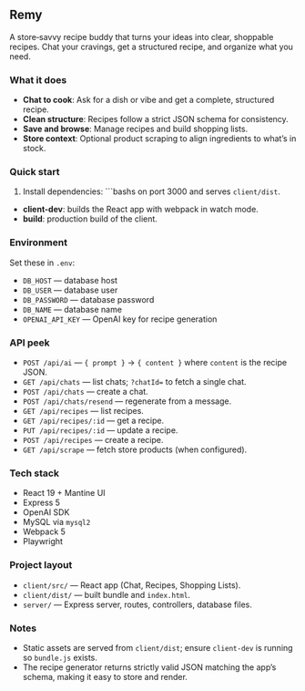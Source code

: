 ## Remy

A store‑savvy recipe buddy that turns your ideas into clear, shoppable recipes. Chat your cravings, get a structured recipe, and organize what you need.

### What it does
- **Chat to cook**: Ask for a dish or vibe and get a complete, structured recipe.
- **Clean structure**: Recipes follow a strict JSON schema for consistency.
- **Save and browse**: Manage recipes and build shopping lists.
- **Store context**: Optional product scraping to align ingredients to what’s in stock.

### Quick start
1. Install dependencies:
```bashs on port 3000 and serves `client/dist`.
- **client-dev**: builds the React app with webpack in watch mode.
- **build**: production build of the client.

### Environment
Set these in `.env`:
- `DB_HOST` — database host
- `DB_USER` — database user
- `DB_PASSWORD` — database password
- `DB_NAME` — database name
- `OPENAI_API_KEY` — OpenAI key for recipe generation

### API peek
- `POST /api/ai` — `{ prompt }` → `{ content }` where `content` is the recipe JSON.
- `GET /api/chats` — list chats; `?chatId=` to fetch a single chat.
- `POST /api/chats` — create a chat.
- `POST /api/chats/resend` — regenerate from a message.
- `GET /api/recipes` — list recipes.
- `GET /api/recipes/:id` — get a recipe.
- `PUT /api/recipes/:id` — update a recipe.
- `POST /api/recipes` — create a recipe.
- `GET /api/scrape` — fetch store products (when configured).

### Tech stack
- React 19 + Mantine UI
- Express 5
- OpenAI SDK
- MySQL via `mysql2`
- Webpack 5
- Playwright 

### Project layout
- `client/src/` — React app (Chat, Recipes, Shopping Lists).
- `client/dist/` — built bundle and `index.html`.
- `server/` — Express server, routes, controllers, database files.

### Notes
- Static assets are served from `client/dist`; ensure `client-dev` is running so `bundle.js` exists.
- The recipe generator returns strictly valid JSON matching the app’s schema, making it easy to store and render.